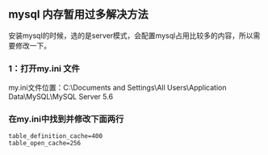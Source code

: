 ## mysql 内存暂用过多解决方法

安装mysql的时候，选的是server模式，会配置mysql占用比较多的内容，所以需要修改一下。

###  1：打开my.ini 文件

my.ini文件位置：C:\Documents and Settings\All Users\Application Data\MySQL\MySQL Server 5.6


### 在my.ini中找到并修改下面两行
````
table_definition_cache=400
table_open_cache=256
````